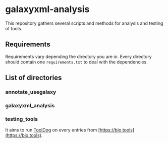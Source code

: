 # galaxyxml-analysis

This repository gathers several scripts and methods for analysis and testing of tools.

## Requirements

Requirements vary depending the directory you are in. Every directory should contain one
`requirements.txt` to deal with the dependencies.

## List of directories

### annotate\_usegalaxy

### galaxyxml\_analysis

### testing\_tools

It aims to run [ToolDog](https://github.com/bio-tools/tooldog) on every entries from [https://bio.tools](https://bio.tools).
